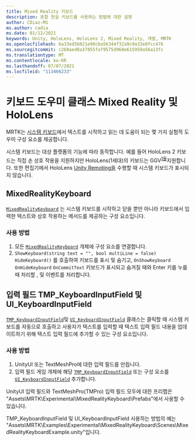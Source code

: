 ```yaml
---
title: Mixed Reality 키보드
description: 혼합 현실 키보드를 사용하는 방법에 대한 설명
author: CDiaz-MS
ms.author: cadia
ms.date: 01/12/2021
keywords: Unity, HoloLens, HoloLens 2, Mixed Reality, 개발, MRTK
ms.openlocfilehash: 6a33ed5b021e90cba56344f32a9c9a33e8fcc476
ms.sourcegitcommit: c260aed8a37855faf9575d968e615959a56a13fc
ms.translationtype: MT
ms.contentlocale: ko-KR
ms.lasthandoff: 07/07/2021
ms.locfileid: "113466233"
---
```

# <a name="mixed-reality-and-hololens-keyboard-helper-classes"></a>키보드 도우미 클래스 Mixed Reality 및 HoloLens

MRTK는 [시스템 키보드](../ux-building-blocks/system-keyboard.md)에서 텍스트를 시작하고 읽는 데 도움이 되는 몇 가지 실험적 도우미 구성 요소를 제공합니다.

시스템 키보드는 대상 플랫폼의 기능에 따라 동작합니다. 예를 들어 HoloLens 2 키보드는 직접 손 상호 작용을 지원하지만 HoloLens(1세대)의 키보드는 GGV<sup>[1을](/windows/mixed-reality/gaze)</sup>지원합니다. 또한 편집기에서 HoloLens [Unity Remoting을](../tools/holographic-remoting.md) 수행할 때 시스템 키보드가 표시되지 않습니다.

## <a name="mixedrealitykeyboard"></a>MixedRealityKeyboard

[`MixedRealityKeyboard`](xref:Microsoft.MixedReality.Toolkit.Experimental.UI.MixedRealityKeyboard) 는 시스템 키보드를 시작하고 닫을 뿐만 아니라 키보드에서 입력한 텍스트와 상호 작용하는 메서드를 제공하는 구성 요소입니다.  

### <a name="how-to-use"></a>사용 방법

1. 모든 [`MixedRealityKeyboard`](xref:Microsoft.MixedReality.Toolkit.Experimental.UI.MixedRealityKeyboard) 개체에 구성 요소를 연결합니다.
2. `ShowKeyboard(string text = "", bool multiLine = false)` `HideKeyboard()` 를 호출하여 키보드를 표시 및 숨기고, `OnShowKeyboard` `OnHideKeyboard` `OnCommitText` 키보드가 표시되고 숨겨질 때와 Enter 키를 누를 때 처리할 , 및 이벤트를 처리합니다.

## <a name="input-fields-tmp_keyboardinputfield-and-ui_keyboardinputfield"></a>입력 필드 TMP_KeyboardInputField 및 UI_KeyboardInputField

[`TMP_KeyboardInputField`](xref:Microsoft.MixedReality.Toolkit.Experimental.UI.TMP_KeyboardInputField)및 [`UI_KeyboardInputField`](xref:Microsoft.MixedReality.Toolkit.Experimental.UI.UI_KeyboardInputField) 클래스는 클릭할 때 시스템 키보드를 자동으로 호출하고 사용자가 텍스트를 입력할 때 텍스트 입력 필드 내용을 업데이트하기 위해 텍스트 입력 필드에 추가할 수 있는 구성 요소입니다.

### <a name="how-to-use"></a>사용 방법

1. UnityUI 또는 TextMeshPro에 대한 입력 필드를 만듭니다.
2. 입력 필드 게임 개체에 해당 [`TMP_KeyboardInputField`](xref:Microsoft.MixedReality.Toolkit.Experimental.UI.TMP_KeyboardInputField) 또는 구성 요소를 [`UI_KeyboardInputField`](xref:Microsoft.MixedReality.Toolkit.Experimental.UI.UI_KeyboardInputField) 추가합니다.

UnityUI 입력 필드와 TextMeshPro(TMPro) 입력 필드 모두에 대한 프리팹은 "Assets\MRTK\Experimental\MixedRealityKeyboard\Prefabs"에서 사용할 수 있습니다.

TMP_KeyboardInputField 및 UI_KeyboardInputField 사용하는 방법의 예는 "Assets\MRTK\Examples\Experimental\MixedRealityKeyboard\Scenes\MixedRealityKeyboardExample.unity"입니다.